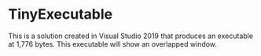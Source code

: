 # TinyExecutable
This is a solution created in Visual Studio 2019 that produces an executable at 1,776 bytes. This executable will show an overlapped window.
